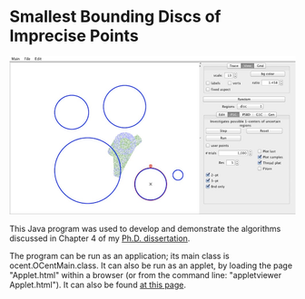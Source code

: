 Smallest Bounding Discs of Imprecise Points
===========

![Screen shot.](screenshot.jpg)

This Java program was used to develop and demonstrate the algorithms 
discussed in Chapter 4 of my [Ph.D. dissertation](https://circle.ubc.ca/handle/2429/38084).

The program can be run as an application; its main class is ocent.OCentMain.class.
It can also be run as an applet, by loading the page "Applet.html" within a browser
(or from the command line: "appletviewer Applet.html").  It can also be found [at this page](https://www.cs.ubc.ca/~jpsember/oc.html).



